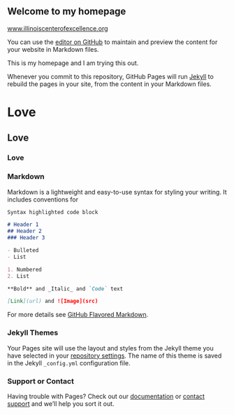 ## Welcome to my homepage

www.illinoiscenterofexcellence.org

You can use the [editor on GitHub](https://github.com/mekindler/test/edit/master/index.md) to maintain and preview the content for your website in Markdown files.

This is my homepage and I am trying this out.

Whenever you commit to this repository, GitHub Pages will run [Jekyll](https://jekyllrb.com/) to rebuild the pages in your site, from the content in your Markdown files.

# Love
## Love
### Love

### Markdown

Markdown is a lightweight and easy-to-use syntax for styling your writing. It includes conventions for

```markdown
Syntax highlighted code block

# Header 1
## Header 2
### Header 3

- Bulleted
- List

1. Numbered
2. List

**Bold** and _Italic_ and `Code` text

[Link](url) and ![Image](src)
```

For more details see [GitHub Flavored Markdown](https://guides.github.com/features/mastering-markdown/).

### Jekyll Themes

Your Pages site will use the layout and styles from the Jekyll theme you have selected in your [repository settings](https://github.com/mekindler/test/settings). The name of this theme is saved in the Jekyll `_config.yml` configuration file.

### Support or Contact

Having trouble with Pages? Check out our [documentation](https://help.github.com/categories/github-pages-basics/) or [contact support](https://github.com/contact) and we’ll help you sort it out.
